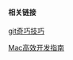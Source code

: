 #### 相关链接

[git奇巧技巧](https://github.com/521xueweihan/git-tips)

[Mac高效开发指南](https://xiaozhuanlan.com/Effective-Mac)